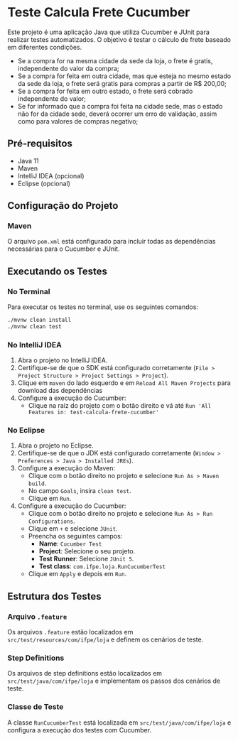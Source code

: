 # Teste Calcula Frete Cucumber

Este projeto é uma aplicação Java que utiliza Cucumber e JUnit para realizar testes automatizados. O objetivo é testar o cálculo de frete baseado em diferentes condições.

* Se a compra for na mesma cidade da sede da loja, o frete é gratis, independente do valor da compra;
* Se a compra for feita em outra cidade, mas que esteja no mesmo estado da sede da loja, o frete será gratis para compras a partir de R$ 200,00;
* Se a compra for feita em outro estado, o frete será cobrado independente do valor;
* Se for informado que a compra foi feita na cidade sede, mas o estado não for da cidade sede, deverá ocorrer um erro de validação, assim como para valores de compras negativo;

## Pré-requisitos

- Java 11
- Maven
- IntelliJ IDEA (opcional)
- Eclipse (opcional)

## Configuração do Projeto

### Maven

O arquivo `pom.xml` está configurado para incluir todas as dependências necessárias para o Cucumber e JUnit.

## Executando os Testes

### No Terminal

Para executar os testes no terminal, use os seguintes comandos:

```sh
./mvnw clean install
./mvnw clean test
```

### No IntelliJ IDEA

1. Abra o projeto no IntelliJ IDEA.
2. Certifique-se de que o SDK está configurado corretamente (`File > Project Structure > Project Settings > Project`).
3. Clique em `maven` do lado esquerdo e em `Reload All Maven Projects` para download das dependências
4. Configure a execução do Cucumber:
   - Clique na raiz do projeto com o botão direito e vá até `Run 'All Features in: test-calcula-frete-cucumber'`

### No Eclipse

1. Abra o projeto no Eclipse.
2. Certifique-se de que o JDK está configurado corretamente (`Window > Preferences > Java > Installed JREs`).
3. Configure a execução do Maven:
   - Clique com o botão direito no projeto e selecione `Run As > Maven build`.
   - No campo `Goals`, insira `clean test`.
   - Clique em `Run`.
4. Configure a execução do Cucumber:
   - Clique com o botão direito no projeto e selecione `Run As > Run Configurations`.
   - Clique em `+` e selecione `JUnit`.
   - Preencha os seguintes campos:
      - **Name**: `Cucumber Test`
      - **Project**: Selecione o seu projeto.
      - **Test Runner**: Selecione `JUnit 5`.
      - **Test class**: `com.ifpe.loja.RunCucumberTest`
   - Clique em `Apply` e depois em `Run`.

## Estrutura dos Testes

### Arquivo `.feature`

Os arquivos `.feature` estão localizados em `src/test/resources/com/ifpe/loja` e definem os cenários de teste.

### Step Definitions

Os arquivos de step definitions estão localizados em `src/test/java/com/ifpe/loja` e implementam os passos dos cenários de teste.

### Classe de Teste

A classe `RunCucumberTest` está localizada em `src/test/java/com/ifpe/loja` e configura a execução dos testes com Cucumber.
